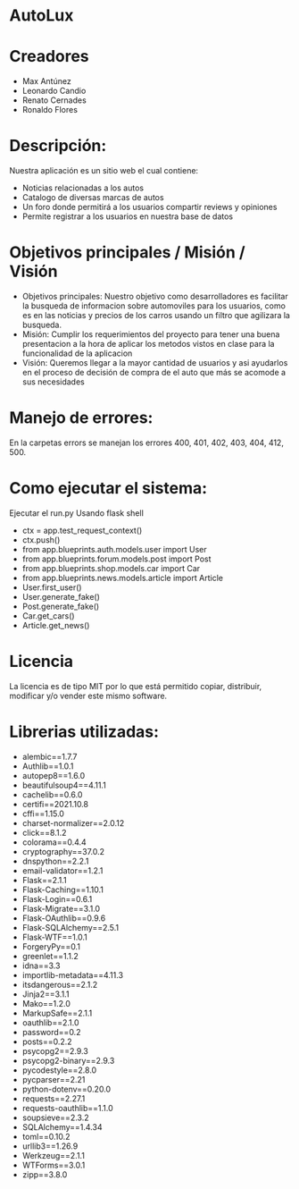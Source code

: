 # AutoLux

# Creadores

* Max Antúnez
* Leonardo Candio
* Renato Cernades
* Ronaldo Flores

# Descripción:

Nuestra aplicación es un sitio web el cual contiene:
+ Noticias relacionadas a los autos
+ Catalogo de diversas marcas de autos
+ Un foro donde permitirá a los usuarios compartir reviews y opiniones
+ Permite registrar a los usuarios en nuestra base de datos

# Objetivos principales / Misión / Visión
+ Objetivos principales:
    Nuestro objetivo como desarrolladores es facilitar la busqueda de informacion
    sobre automoviles para los usuarios, como es en las noticias y precios  de los
    carros usando un filtro que agilizara la busqueda.
+ Misión:
    Cumplir los requerimientos del proyecto para tener una buena presentacion a la
    hora de aplicar los metodos vistos en clase para la funcionalidad de la 
    aplicacion
+ Visión:
    Queremos llegar a la mayor cantidad de usuarios y asi ayudarlos en el proceso de 
    decisión de compra de el auto que más se acomode a sus necesidades

# Manejo de errores:
En la carpetas errors se manejan los errores 400, 401, 402, 403, 404, 412, 500.

# Como ejecutar el sistema:
Ejecutar el run.py
Usando flask shell
- ctx = app.test_request_context()
- ctx.push()
- from app.blueprints.auth.models.user import User
- from app.blueprints.forum.models.post import Post
- from app.blueprints.shop.models.car import Car
- from app.blueprints.news.models.article import Article
- User.first_user()
- User.generate_fake()
- Post.generate_fake()
- Car.get_cars()
- Article.get_news()


# Licencia

La licencia es de tipo MIT por lo que está permitido copiar, distribuir, modificar y/o vender este mismo software.


# Librerias utilizadas:
- alembic==1.7.7
- Authlib==1.0.1
- autopep8==1.6.0
- beautifulsoup4==4.11.1
- cachelib==0.6.0
- certifi==2021.10.8
- cffi==1.15.0
- charset-normalizer==2.0.12
- click==8.1.2
- colorama==0.4.4
- cryptography==37.0.2
- dnspython==2.2.1
- email-validator==1.2.1
- Flask==2.1.1
- Flask-Caching==1.10.1
- Flask-Login==0.6.1
- Flask-Migrate==3.1.0
- Flask-OAuthlib==0.9.6
- Flask-SQLAlchemy==2.5.1
- Flask-WTF==1.0.1
- ForgeryPy==0.1
- greenlet==1.1.2
- idna==3.3
- importlib-metadata==4.11.3
- itsdangerous==2.1.2
- Jinja2==3.1.1
- Mako==1.2.0
- MarkupSafe==2.1.1
- oauthlib==2.1.0
- password==0.2
- posts==0.2.2
- psycopg2==2.9.3
- psycopg2-binary==2.9.3
- pycodestyle==2.8.0
- pycparser==2.21
- python-dotenv==0.20.0
- requests==2.27.1
- requests-oauthlib==1.1.0
- soupsieve==2.3.2
- SQLAlchemy==1.4.34
- toml==0.10.2
- urllib3==1.26.9
- Werkzeug==2.1.1
- WTForms==3.0.1
- zipp==3.8.0